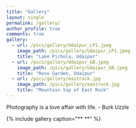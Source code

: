 ```yaml
---
title: "Gallery"
layout: single
permalink: /gallery/
author_profile: true
comments: true
gallery:
  - url: /pics/gallery/Udaipur_LP1.jpeg
    image_path: /pics/gallery/Udaipur_LP1.jpeg
    title: "Lake Pichola, Udaipur"
  - url: /pics/gallery/Udaipur_GB.jpeg
    image_path: /pics/gallery/Udaipur_GB.jpeg
    title: "Rose Garden, Udaipur"
  - url: /pics/gallery/eastrock.jpg
    image_path: /pics/gallery/eastrock.jpg
    title: "Mountain top of East Rock"
---
```


Photography is a love affair with life. - Burk Uzzle

{% include gallery caption="** **" %}
